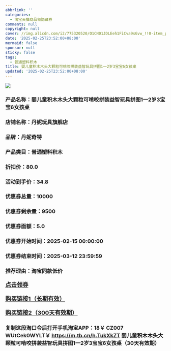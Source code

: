 ```yaml
---
abbrlink: ''
categories:
  - 淘宝天猫商品领隐藏券
comments: null
copyright: null
cover: //img.alicdn.com/i2/775320520/O1CN01JDLEeh1FiCva9sGvw_!!0-item_pic.jpg
date: '2025-02-25T23:52:00+08:00'
mermaid: false
sponsor: null
sticky: false
tags:
  - 普通塑料积木
title: 婴儿童积木木头大颗粒可啃咬拼装益智玩具拼图1一2岁3宝宝6女孩桌
updated: '2025-02-25T23:52:00+08:00'
--- 
```


![](//img.alicdn.com/i2/775320520/O1CN01JDLEeh1FiCva9sGvw_!!0-item_pic.jpg)

### 产品名称：婴儿童积木木头大颗粒可啃咬拼装益智玩具拼图1一2岁3宝宝6女孩桌
### 店铺名称：丹妮玩具旗舰店
### 品牌：丹妮奇特
### 产品类目：普通塑料积木
### 折扣价：80.0
### 活动到手价：34.8
### 优惠券总量：10000
### 优惠券剩余量：9500
### 优惠券面额：5.0
### 优惠券开始时间：2025-02-15 00:00:00	
### 优惠券结束时间：2025-03-12 23:59:59	
### 推荐理由：淘宝同款低价

<p style="font-size: 18px; font-weight: bold;">
  <a href="https://uland.taobao.com/coupon/edetail?e=Am%2BqndiOYaClhHvvyUNXZfh8CuWt5YH5OVuOuRD5gLJMmdsrkidbOWBzzpT26idJ65EyfzFtj0zh1YJwNGun0Cz6pv8ybjdqiLMH%2B88MKDnJMc%2BQupHXX%2FzvuKZEJH6VRSHvQe2jOLZ9pbNCYX0I%2BPP%2BWUTgK%2F%2B0I%2BtaUgbudUxA%2B536asYsLWVfKa%2BhVnNDvksenkEpAJxN8IBaSD7fUZjB6TX2HR3QQ5WKStDdyeTLAJho1Tgm24y1rRo98IyIzxHHRjXbSzC3GXpSbfs48vsUwVVuVcV3ZbEDzAjn7XqArCGeK2h5NPadhBZ8%2FbJX9pILCoZ%2B%2FH9%2BOHfs5nLQGA%3D%3D&traceId=2166d8db17407296732636749d133b&union_lens=lensId%3AOPT%401740729677%40213dca75_0d70_1954b92f68f_cb12%4001%40eyJmbG9vcklkIjo3MzM1NH0ie" target="_blank">点击领券</a>
</p>
<p style="font-size: 18px; font-weight: bold;">
  <a href="https://s.click.taobao.com/t?e=m%3D2%26s%3DIzrTrLFWtr5w4vFB6t2Z2ueEDrYVVa64K7Vc7tFgwiHjf2vlNIV67kkfnVn6TwKdFfrEfJ4hp2r3ID%2FV1RqsF4wnCJeELi4I%2FIEn%2BS1IjHAB0ghlTd7WlZVm%2FOAUUFw71qrpxiwMoCNxc1AtbZGVS2VYpisVgjm2t8dAfrQzMIyMHuv7RoNv0Q0jFsbsQ7KWdEXCkxE5LdqFrlAWS%2BdUvlZ55kVis0kMny%2F5du%2FG6C6xZzNajzdJ%2B4UIX8r8bN7fozvQCWI2PAlyfsBFZDqhxXSFvSTZM%2B%2F4A13NwUW6D5vTU3T4JGgndujF9h0eSI2IvRn9s5lIr3k%3D" target="_blank">购买链接1（长期有效）</a>
</p>
<p style="font-size: 18px; font-weight: bold;">
  <a href="https://s.click.taobao.com/rsW5TNs" target="_blank">购买链接2（300天有效期）</a>
</p>

### 复制这段淘口令后打开手机淘宝APP：18￥ CZ007 WUtCek0WYLT￥ https://m.tb.cn/h.TukXkZT  婴儿童积木木头大颗粒可啃咬拼装益智玩具拼图1一2岁3宝宝6女孩桌（30天有效期）
